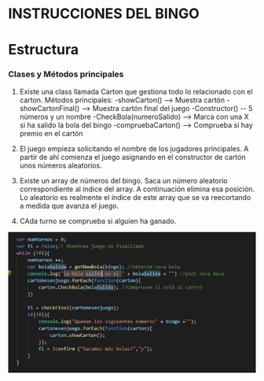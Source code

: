 INSTRUCCIONES DEL BINGO
===============================

# Estructura

### Clases y Métodos principales

1. Existe una class llamada Carton que gestiona todo lo relacionado con el carton. Métodos principales:
-showCarton() -->  Muestra cartón
-showCartonFinal() --> Muestra cartón final del juego
-Constructor() -- 5 números y un nombre
-CheckBola(numeroSalido) --> Marca con una X si ha salido la bola del bingo
-compruebaCarton() --> Comprueba si hay premio en el cartón

2. El juego empieza solicitando el nombre de los jugadores principales.
A partir de ahí comienza el juego asignando en el constructor de cartón unos números aleatorios.
3. Existe un array de números del bingo. Saca un número aleatorio correspondiente al índice del array. A continuación elimina esa posición. Lo aleatorio es realmente el índice de este array que se va reecortando a medida que avanza el juego.
4. CAda turno se comprueba si alguien ha ganado.

![Bingo](captura.png "bingo")
